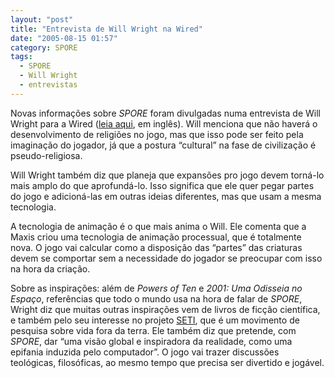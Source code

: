 ```yaml
---
layout: "post"
title: "Entrevista de Will Wright na Wired"
date: "2005-08-15 01:57"
category: SPORE
tags:
  - SPORE
  - Will Wright
  - entrevistas
---
```


Novas informações sobre _SPORE_ foram divulgadas numa entrevista de Will Wright para a Wired ([leia aqui](http://www.wired.com/news/e3/0,2879,67581,00.html), em inglês). Will menciona que não haverá o desenvolvimento de religiões no jogo, mas que isso pode ser feito pela imaginação do jogador, já que a postura “cultural” na fase de civilização é pseudo-religiosa.

Will Wright também diz que planeja que expansões pro jogo devem torná-lo mais amplo do que aprofundá-lo. Isso significa que ele quer pegar partes do jogo e adicioná-las em outras ideias diferentes, mas que usam a mesma tecnologia.

A tecnologia de animação é o que mais anima o Will. Ele comenta que a Maxis criou uma tecnologia de animação processual, que é totalmente nova. O jogo vai calcular como a disposição das “partes” das criaturas devem se comportar sem a necessidade do jogador se preocupar com isso na hora da criação.

Sobre as inspirações: além de _Powers of Ten_ e _2001: Uma Odisseia no Espaço_, referências que todo o mundo usa na hora de falar de _SPORE_, Wright diz que muitas outras inspirações vem de livros de ficção científica, e também pelo seu interesse no projeto [SETI](https://www.seti.org), que é um movimento de pesquisa sobre vida fora da terra. Ele também diz que pretende, com _SPORE_, dar “uma visão global e inspiradora da realidade, como uma epifania induzida pelo computador”. O jogo vai trazer discussões teológicas, filosóficas, ao mesmo tempo que precisa ser divertido e jogável.
